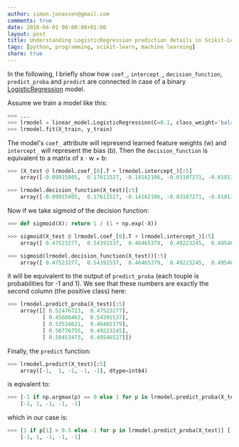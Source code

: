 ```yaml
---
author: simon.jonassen@gmail.com
comments: true
date: 2018-04-01 00:00:00+01:00
layout: post
title: Understanding LogisticRegression prediction details in Scikit-Learn
tags: [python, programming, scikit-learn, machine learning]
share: true
---
```


In the following, I briefly show how `coef_`, `intercept_`, `decision_function`, `predict_proba` and `predict` are connected in case of a binary [LogisticRegression](http://scikit-learn.org/stable/modules/generated/sklearn.linear_model.LogisticRegression.html) model.

Assume we train a model like this:

```python
>>> ...
>>> lrmodel = linear_model.LogisticRegression(C=0.1, class_weight='balanced')
>>> lrmodel.fit(X_train, y_train)
```

The model's `coef_` attribute will represend learned feature weights (w) and `intercept_` will represent the bias (b). Then the `decision_function` is equivalent to a matrix of x · w + b:

```python
>>> (X_test @ lrmodel.coef_[0].T + lrmodel.intercept_)[:5]
    array([-0.09915005,  0.17611527, -0.14162106, -0.03107271, -0.01813942])

>>> lrmodel.decision_function(X_test)[:5]
    array([-0.09915005,  0.17611527, -0.14162106, -0.03107271, -0.01813942])
```

Now if we take sigmoid of the decision function:

```python
>>> def sigmoid(X): return 1 / (1 + np.exp(-X))

>>> sigmoid(X_test @ lrmodel.coef_[0].T + lrmodel.intercept_)[:5]
    array([ 0.47523277,  0.54391537,  0.46465379,  0.49223245,  0.49546527])

>>> sigmoid(lrmodel.decision_function(X_test))[:5]
    array([ 0.47523277,  0.54391537,  0.46465379,  0.49223245,  0.49546527])
```

it will be equivalent to the output of `predict_proba` (each touple is probabilities for -1 and 1). We see that these numbers are exactly the second column (the positive class) here:

```python
>>> lrmodel.predict_proba(X_test)[:5]
    array([[ 0.52476723,  0.47523277],
           [ 0.45608463,  0.54391537],
           [ 0.53534621,  0.46465379],
           [ 0.50776755,  0.49223245],
           [ 0.50453473,  0.49546527]])
```

Finally, the `predict` function:
```python
>>> lrmodel.predict(X_test)[:5]
    array([-1,  1, -1, -1, -1], dtype=int64)
```

is eqivalent to:
```python
>>> [-1 if np.argmax(p) == 0 else 1 for p in lrmodel.predict_proba(X_test)] [:5]
    [-1, 1, -1, -1, -1]
```

which in our case is:
```python
>>> [1 if p[1] > 0.5 else -1 for p in lrmodel.predict_proba(X_test)] [:5]
    [-1, 1, -1, -1, -1]
```
